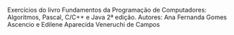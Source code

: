 Exercícios do livro Fundamentos da Programação de Computadores: Algoritmos, Pascal, C/C++ e Java 2ª edição.
Autores: Ana Fernanda Gomes Ascencio e Edilene Aparecida Veneruchi de Campos